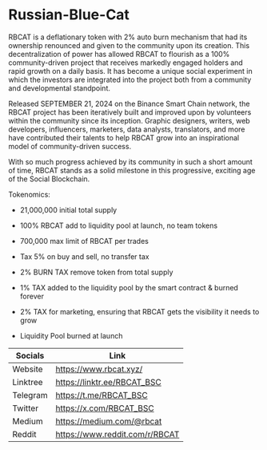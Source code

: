 # Russian-Blue-Cat
RBCAT is a deflationary token with 2% auto burn mechanism that had its ownership renounced and given to the community upon its creation. This decentralization of power has allowed RBCAT to flourish as a 100% community-driven project that receives markedly engaged holders and rapid growth on a daily basis. It has become a unique social experiment in which the investors are integrated into the project both from a community and developmental standpoint.

Released SEPTEMBER 21, 2024 on the Binance Smart Chain network, the RBCAT project has been iteratively built and improved upon by volunteers within the community since its inception. Graphic designers, writers, web developers, influencers, marketers, data analysts, translators, and more have contributed their talents to help RBCAT grow into an inspirational model of community-driven success.

With so much progress achieved by its community in such a short amount of time, RBCAT stands as a solid milestone in this progressive, exciting age of the Social Blockchain.

Tokenomics:

* 21,000,000 initial total supply

* 100% RBCAT add to liquidity pool at launch, no team tokens

* 700,000 max limit of RBCAT per trades

* Tax 5% on buy and sell, no transfer tax

* 2% BURN TAX remove token from total supply 

* 1% TAX added to the liquidity pool by the smart contract & burned forever

* 2% TAX for marketing, ensuring that RBCAT gets the visibility it needs to grow

* Liquidity Pool burned at launch 

Socials | Link
------------ | -------------
Website | https://www.rbcat.xyz/
Linktree | https://linktr.ee/RBCAT_BSC
Telegram | https://t.me/RBCAT_BSC
Twitter | https://x.com/RBCAT_BSC
Medium | https://medium.com/@rbcat
Reddit | https://www.reddit.com/r/RBCAT

